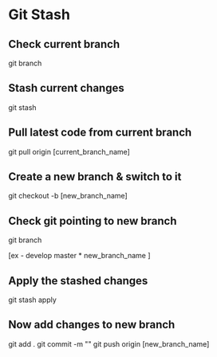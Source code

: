 
#   Git Stash   #

## Check current branch
git branch

## Stash current changes
git stash

## Pull latest code from current branch
git pull origin [current_branch_name]

## Create a new branch & switch to it
git checkout -b [new_branch_name]

## Check git pointing to new branch
git branch

[ex - 	develop
		master
	   * new_branch_name ]

## Apply the stashed changes
git stash apply

## Now add changes to new branch
git add .
git commit -m ""
git push origin [new_branch_name]
